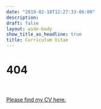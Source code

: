 ```yaml
---
date: "2019-02-18T12:27:33-06:00"
description:
draft: false
layout: wide-body
show_title_as_headline: true
title: Curriculum Vitae
---
```


# 404
\
\
[Please find my CV here.](https://www.yankikalfa.com/cv/Kalfa_CV_JM.pdf)